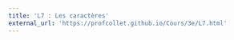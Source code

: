 ```yaml
---
title: 'L7 : Les caractères'
external_url: 'https://profcollet.github.io/Cours/3e/L7.html'
---
```


